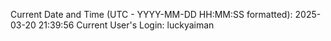 Current Date and Time (UTC - YYYY-MM-DD HH:MM:SS formatted): 2025-03-20 21:39:56
Current User's Login: luckyaiman
